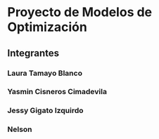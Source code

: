 # Proyecto de Modelos de Optimización

## Integrantes

### Laura Tamayo Blanco
### Yasmin Cisneros Cimadevila
### Jessy Gigato Izquirdo
### Nelson